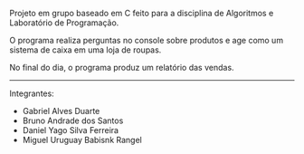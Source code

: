 Projeto em grupo baseado em C feito para a disciplina de Algoritmos e Laboratório de Programação. 

O programa realiza perguntas no console sobre produtos e age como um sistema de caixa em uma loja de roupas. 

No final do dia, o programa produz um relatório das vendas.

--------------------------------------------------------

Integrantes:

- Gabriel Alves Duarte
- Bruno Andrade dos Santos
- Daniel Yago Silva Ferreira
- Miguel Uruguay Babisnk Rangel
